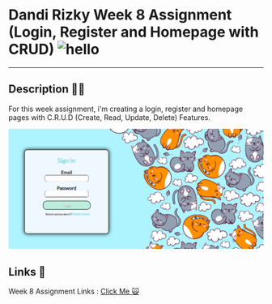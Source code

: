 # Dandi Rizky Week 8 Assignment (Login, Register and Homepage with CRUD) <img src="https://raw.githubusercontent.com/DandiRizkyy/slackmoji/master/emoji/blob/blob-wave-gif.gif" width="50px" height="50px" alt="hello">

---

## Description ✍🏻

For this week assignment, i'm creating a login, register and homepage pages with C.R.U.D (Create, Read, Update, Delete) Features.

![login](/assets/login.png)

## Links 🔗

Week 8 Assignment Links : [Click Me 🙀](https://dandi-week8.netlify.app/index.html)

